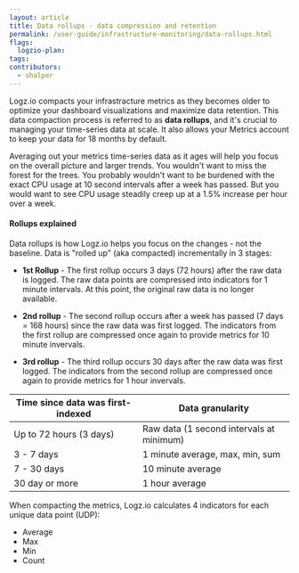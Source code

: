 ```yaml
---
layout: article
title: Data rollups - data compression and retention
permalink: /user-guide/infrastructure-monitoring/data-rollups.html
flags:
  logzio-plan: 
tags:
contributors:
  - shalper
---
```


Logz.io compacts your infrastracture metrics as they becomes older to optimize your dashboard visualizations and maximize data retention.
This data compaction process is referred to as **data rollups**,
and it's crucial to managing your time-series data at scale.
It also allows your Metrics account to keep your data for 18 months by default.

Averaging out your metrics time-series data as it ages will help you focus on the overall picture and larger trends.
You wouldn't want to miss the forest for the trees. You probably wouldn't want to be burdened with the exact CPU usage at 10 second intervals after a week has passed. But you would want to see CPU usage steadily creep up at a 1.5% increase per hour over a week.


#### Rollups explained

Data rollups is how Logz.io helps you focus on the changes - not the baseline. Data is "rolled up" (aka compacted) incrementally in 3 stages:

* **1st Rollup** - The first rollup occurs 3 days (72 hours) after the raw data is logged. The raw data points are compressed into indicators for 1 minute intervals. At this point, the original raw data is no longer available.

* **2nd rollup** - The second rollup occurs after a week has passed (7 days = 168 hours) since the raw data was first logged. The indicators from the first rollup are compressed once again to provide metrics for 10 minute invervals.

* **3rd rollup** - The third rollup occurs 30 days after the raw data was first logged. The indicators from the second rollup are compressed once again to provide metrics for 1 hour invervals.


| Time since data was first-indexed          | Data granularity|
|-----------------------|--------------------------------------------|
| Up to 72 hours (3 days)| Raw data (1 second intervals at minimum)  |
| 3 - 7 days            | 1 minute average, max, min, sum            |
| 7 - 30 days           | 10 minute average                          |
| 30 day or more        | 1 hour average                             |


When compacting the metrics, Logz.io calculates 4 indicators for each unique data point (UDP):

* Average
* Max
* Min
* Count
